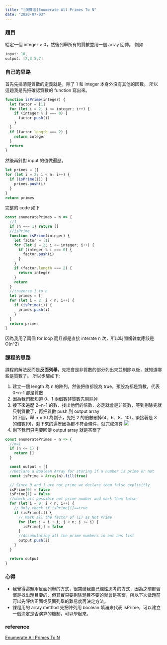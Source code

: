 ```yaml
---
title: "[演算法]Enumerate All Primes To N"
date: "2020-07-03"
---
```


### 題目

給定一個 integer > 0，然後列舉所有的質數並用一個 array 回傳。
例如:

```js
input: 10,
output: [2,3,5,7]
```

### 自己的思路

首先先搞清楚質數的定義就是，除了 1 和 integer 本身外沒有其他的因數。
所以這題我是先把確認質數的 function 寫出來。

```js
function isPrime(integer) {
  let factor = [1]
  for (let i = 2; i <= integer; i++) {
    if (integer % i === 0) {
      factor.push(i)
    }
  }
  if (factor.length === 2) {
    return integer
  }
  return
}
```

然後再針對 input 的值做遍歷。

```js
let primes = []
for (let i = 2; i < n; i++) {
  if (isPrime(i)) {
    primes.push(i)
  }
}
return primes
```

完整的 code 如下

```js
const enumeratePrimes = n => {
  //1
  if (n === 1) return []
  //isPrime
  function isPrime(integer) {
    let factor = [1]
    for (let i = 2; i <= integer; i++) {
      if (integer % i === 0) {
        factor.push(i)
      }
    }
    if (factor.length === 2) {
      return integer
    }
    return
  }
  //traverse 1 to n
  let primes = []
  for (let i = 2; i < n; i++) {
    if (isPrime(i)) {
      primes.push(i)
    }
  }
  return primes
}
```

因為我用了兩個 for loop 而且都是直接 interate n 次，所以時間複雜度應該是 O(n^2)

### 課程的思路

課程的解法反而是**反面列舉**，先把會是非質數的部分列出來並剔除以後，就知道哪些是質數了。
所以步驟如下:

1. 建立一個 length 為 n 的陣列，然後把值都設為 true，預設為都是質數，代表 0~n-1 都是質數
2. 因為我們都知道 0、1 兩個數非質數先剔除掉
3. 接下來遍歷 2~n-1 的數，找出他們的倍數，必定就會是非質數，等到剔除完就只剩質數了，再把質數 push 到 output array  
   如下圖，舉 n = 10 為例子，先把 2 的倍數刪掉(4、6、8、10)，緊接著是 3 的倍數(9)，剩下來的遍歷因為都不符合條件，就完成演算
   ![](https://i.imgur.com/s3dcOXn.png)
4. 剩下我們只需要回傳 output array 就是答案了

```js
const enumeratePrimes = n => {
  //n=1
  if (n <= 1) {
    return []
  }

  const output = []
  //Declare a Boolean Array for storing if a number is prime or not
  const isPrime = Array(n).fill(true)

  // Since 0 and 1 are not prime we declare them false explicitly
  isPrime[0] = false
  isPrime[1] = false
  //check all possible not prime number and mark them false
  for (let i = 0; i < n; i++) {
    // Only check if isPrime[i]==true
    if (isPrime[i]) {
      // Mark all the factor of (i) as Not Prime
      for (let j = i + i; j < n; j += i) {
        isPrime[j] = false
      }
      //Accumulating all the prime numbers in out ans list
      output.push(i)
    }
  }

  return output
}
```

### 心得

- 我覺得這題用反面列舉的方式，很突破我自己線性思考的方式，因為之前都習慣是找出題目要的，但其實只要剔除題目不要的就會是答案，所以下次做題前可以先評估正面或反面列舉的難易度再決定方法。
- 課程用的 array method 先把陣列用 boolean 填滿來代表 isPrime，可以建立一個決定是否演算的機制，可以學起來。

### reference

[Enumerate All Primes To N](https://backtobackswe.com/platform/content/enumerate-all-primes-to-n)
